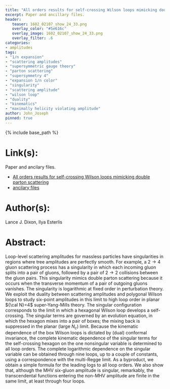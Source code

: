 ```yaml
---
title: "All orders results for self-crossing Wilson loops mimicking double parton scattering"
excerpt: Paper and ancillary files.
header:
   teaser: 1602_02107_show_24_33.png
   overlay_color: "#5e616c"
   overlay_image: 1602_02107_show_24_33.png
   overlay_filter: .6
categories:
- amplitudes
tags:
- "1/n expansion"
- "scattering amplitudes"
- "supersymmetric gauge theory"
- "parton scattering"
- "supersymmetry 4"
- "expansion 1/n color"
- "singularity"
- "scattering amplitude"
- "wilson loop"
- "duality"
- "kinematics"
- "maximally helicity violating amplitude"
author: John_Joseph
pinned: true
---
```

{% include base_path %}

# Link(s):
Paper and ancilary files.
  * [All orders results for self-crossing Wilson loops mimicking double parton scattering](https://arxiv.org/abs/1602.02107)
  * [ancilary files](https://arxiv.org/src/1602.02107/anc)

# Author(s):
Lance J. Dixon, Ilya Esterlis

# Abstract:
Loop-level scattering amplitudes for massless particles have singularities in regions where tree amplitudes are perfectly smooth. For example, a $2\to4$ gluon scattering process has a singularity in which each incoming gluon splits into a pair of gluons, followed by a pair of $2\to2$ collisions between the gluon pairs. This singularity mimics double parton scattering because it occurs when the transverse momentum of a pair of outgoing gluons vanishes. The singularity is logarithmic at fixed order in perturbation theory. We exploit the duality between scattering amplitudes and polygonal Wilson loops to study six-point amplitudes in this limit to high loop order in planar ${\cal N}=4$ super-Yang-Mills theory. The singular configuration corresponds to the limit in which a hexagonal Wilson loop develops a self-crossing. The singular terms are governed by an evolution equation, in which the hexagon mixes into a pair of boxes; the mixing back is suppressed in the planar (large $N_c$) limit. Because the kinematic dependence of the box Wilson loops is dictated by (dual) conformal invariance, the complete kinematic dependence of the singular terms for the self-crossing hexagon on the one nonsingular variable is determined to all loop orders. The complete logarithmic dependence on the singular variable can be obtained through nine loops, up to a couple of constants, using a correspondence with the multi-Regge limit. As a byproduct, we obtain a simple formula for the leading logs to all loop orders. We also show that, although the MHV six-gluon amplitude is singular, remarkably, the transcendental functions entering the non-MHV amplitude are finite in the same limit, at least through four loops.